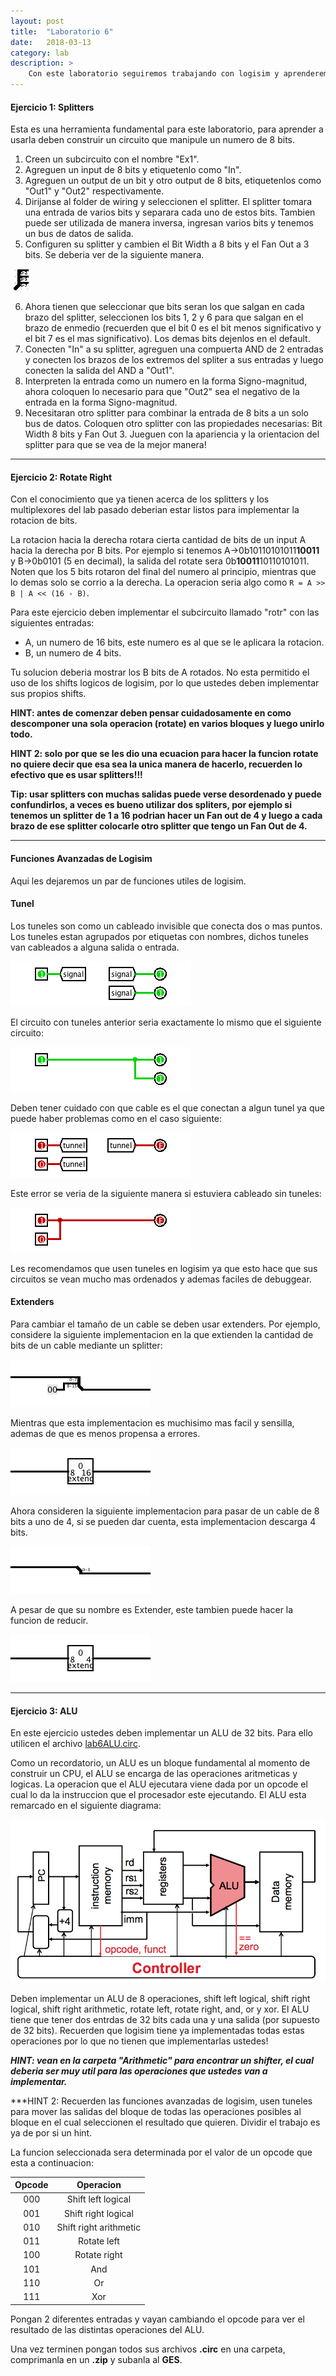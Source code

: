 ```yaml
---
layout: post
title:  "Laboratorio 6"
date:   2018-03-13
category: lab
description: >
    Con este laboratorio seguiremos trabajando con logisim y aprenderemos a utilizar funciones mas avanzadas.
---
```


#### Ejercicio 1: Splitters

Esta es una herramienta fundamental para este laboratorio, para aprender a usarla deben construir un circuito que manipule un numero de 8 bits.

1. Creen un subcircuito con el nombre "Ex1".
2. Agreguen un input de 8 bits y etiquetenlo como "In".
3. Agreguen un output de un bit y otro output de 8 bits, etiquetenlos como "Out1" y "Out2" respectivamente.
4. Dirijanse al folder de wiring y seleccionen el splitter. El splitter tomara una entrada de varios bits y separara cada uno de estos bits. Tambien puede ser utilizada de manera inversa, ingresan varios bits y tenemos un bus de datos de salida.
5. Configuren su splitter y cambien el Bit Width a 8 bits y el Fan Out a 3 bits. Se deberia ver de la siguiente manera.

![fig1](/assets/img/labs/splitter.gif)

6. Ahora tienen que seleccionar que bits seran los que salgan en cada brazo del splitter, seleccionen los bits 1, 2 y 6 para que salgan en el brazo de enmedio (recuerden que el bit 0 es el bit menos significativo y el bit 7 es el mas significativo). Los demas bits dejenlos en el default.
7. Conecten "In" a su splitter, agreguen una compuerta AND de 2 entradas y conecten los brazos de los extremos del spliter a sus entradas y luego conecten la salida del AND a "Out1".
8. Interpreten la entrada como un numero en la forma Signo-magnitud, ahora coloquen lo necesario para que "Out2" sea el negativo de la entrada en la forma Signo-magnitud.
9. Necesitaran otro splitter para combinar la entrada de 8 bits a un solo bus de datos. Coloquen otro splitter con las propiedades necesarias: Bit Width 8 bits y Fan Out 3. Jueguen con la apariencia y la orientacion del splitter para que se vea de la mejor manera!

***

#### Ejercicio 2: Rotate Right

Con el conocimiento que ya tienen acerca de los splitters y los multiplexores del lab pasado deberian estar listos para implementar la rotacion de bits.

La rotacion hacia la derecha rotara cierta cantidad de bits de un input A hacia la derecha por B bits. Por ejemplo si tenemos A->0b10110101011**10011** y B->0b0101 (5 en decimal), la salida del rotate sera 0b**10011**10110101011. Noten que los 5 bits rotaron del final del numero al principio, mientras que lo demas solo se corrio a la derecha. La operacion seria algo como `R = A >> B | A << (16 - B)`.

Para este ejercicio deben implementar el subcircuito llamado "rotr" con las siguientes entradas:
* A, un numero de 16 bits, este numero es al que se le aplicara la rotacion.
* B, un numero de 4 bits.

Tu solucion deberia mostrar los B bits de A rotados. No esta permitido el uso de los shifts logicos de logisim, por lo que ustedes deben implementar sus propios shifts.

**HINT: antes de comenzar deben pensar cuidadosamente en como descomponer una sola operacion (rotate) en varios bloques y luego unirlo todo.**

**HINT 2: solo por que se les dio una ecuacion para hacer la funcion rotate no quiere decir que esa sea la unica manera de hacerlo, recuerden lo efectivo que es usar splitters!!!**

**Tip: usar splitters con muchas salidas puede verse desordenado y puede confundirlos, a veces es bueno utilizar dos spliters, por ejemplo si tenemos un splitter de 1 a 16 podrian hacer un Fan out de 4 y luego a cada brazo de ese splitter colocarle otro splitter que tengo un Fan Out de 4.**

***

#### Funciones Avanzadas de Logisim

Aqui les dejaremos un par de funciones utiles de logisim.

#### Tunel

Los tuneles son como un cableado invisible que conecta dos o mas puntos. Los tuneles estan agrupados por etiquetas con nombres, dichos tuneles van cableados a alguna salida o entrada.

![fig2](/assets/img/labs/tunnels1.png)

El circuito con tuneles anterior seria exactamente lo mismo que el siguiente circuito:

![fig3](/assets/img/labs/tunnels2.png)

Deben tener cuidado con que cable es el que conectan a algun tunel ya que puede haber problemas como en el caso siguiente:

![fig4](/assets/img/labs/tunnels3.png)

Este error se veria de la siguiente manera si estuviera cableado sin tuneles:

![fig5](/assets/img/labs/tunnels4.png)

Les recomendamos que usen tuneles en logisim ya que esto hace que sus circuitos se vean mucho mas ordenados y ademas faciles de debuggear.

#### Extenders

Para cambiar el tamaño de un cable se deben usar extenders. Por ejemplo, considere la siguiente implementacion en la que extienden la cantidad de bits de un cable mediante un splitter:

![fig6](/assets/img/labs/extend1.png)

Mientras que esta implementacion es muchisimo mas facil y sensilla, ademas de que es menos propensa a errores.

![fig7](/assets/img/labs/extend2.png)

Ahora consideren la siguiente implementacion para pasar de un cable de 8 bits a uno de 4, si se pueden dar cuenta, esta implementacion descarga 4 bits.

![fig8](/assets/img/labs/extend3.png)

A pesar de que su nombre es Extender, este tambien puede hacer la funcion de reducir.

![fig9](/assets/img/labs/extend4.png)

***

#### Ejercicio 3: ALU

En este ejercicio ustedes deben implementar un ALU de 32 bits. Para ello utilicen el archivo <a href='https://drive.google.com/file/d/1pSy4YOIBhTEndB994RnmZ8SiAsSZtfoq/view?usp=sharing'>lab6ALU.circ</a>.

Como un recordatorio, un ALU es un bloque fundamental al momento de construir un CPU, el ALU se encarga de las operaciones aritmeticas y logicas. La operacion que el ALU ejecutara viene dada por un opcode el cual lo da la instruccion que el procesador este ejecutando. El ALU esta remarcado en el siguiente diagrama:

![fig10](/assets/img/labs/alu.png)

Deben implementar un ALU de 8 operaciones, shift left logical, shift right logical, shift right arithmetic, rotate left, rotate right, and, or y xor. El ALU tiene que tener dos entrdas de 32 bits cada una y una salida (por supuesto de 32 bits). Recuerden que logisim tiene ya implementadas todas estas operaciones por lo que no tienen que implementarlas ustedes!

***HINT: vean en la carpeta "Arithmetic" para encontrar un shifter, el cual deberia ser muy util para las operaciones que ustedes van a implementar.***

***HINT 2: Recuerden las funciones avanzadas de logisim, usen tuneles para mover las salidas del bloque de todas las operaciones posibles al bloque en el cual seleccionen el resultado que quieren. Dividir el trabajo es ya de por si un hint. 

La funcion seleccionada sera determinada por el valor de un opcode que esta a continuacion:

|Opcode |       Operacion         |
|:-----:|:-----------------------:|
|  000  |   Shift left logical    |
|  001  |   Shift right logical   |
|  010  |  Shift right arithmetic |
|  011  |       Rotate left       |
|  100  |       Rotate right      |
|  101  |          And            |
|  110  |          Or             |
|  111  |          Xor            |

Pongan 2 diferentes entradas y vayan cambiando el opcode para ver el resultado de las distintas operaciones del ALU.

Una vez terminen pongan todos sus archivos <b>.circ</b> en una carpeta, comprimanla en un <b>.zip</b> y subanla al <b>GES</b>.


